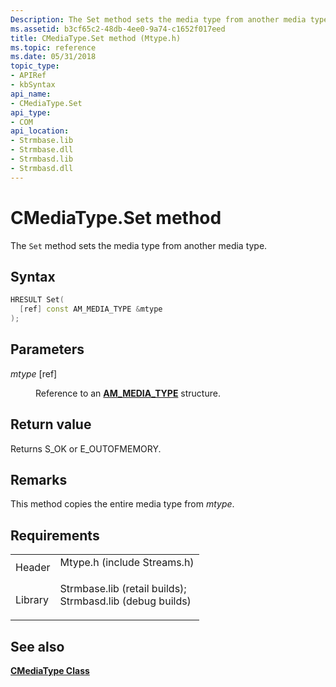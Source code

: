 ```yaml
---
Description: The Set method sets the media type from another media type.
ms.assetid: b3cf65c2-48db-4ee0-9a74-c1652f017eed
title: CMediaType.Set method (Mtype.h)
ms.topic: reference
ms.date: 05/31/2018
topic_type: 
- APIRef
- kbSyntax
api_name: 
- CMediaType.Set
api_type: 
- COM
api_location: 
- Strmbase.lib
- Strmbase.dll
- Strmbasd.lib
- Strmbasd.dll
---
```


# CMediaType.Set method

The `Set` method sets the media type from another media type.

## Syntax


```C++
HRESULT Set(
  [ref] const AM_MEDIA_TYPE &mtype
);
```



## Parameters

<dl> <dt>

*mtype* \[ref\]
</dt> <dd>

Reference to an [**AM\_MEDIA\_TYPE**](/windows/win32/api/strmif/ns-strmif-am_media_type) structure.

</dd> </dl>

## Return value

Returns S\_OK or E\_OUTOFMEMORY.

## Remarks

This method copies the entire media type from *mtype*.

## Requirements



|                    |                                                                                                                                                                                            |
|--------------------|--------------------------------------------------------------------------------------------------------------------------------------------------------------------------------------------|
| Header<br/>  | <dl> <dt>Mtype.h (include Streams.h)</dt> </dl>                                                                                     |
| Library<br/> | <dl> <dt>Strmbase.lib (retail builds); </dt> <dt>Strmbasd.lib (debug builds)</dt> </dl> |



## See also

<dl> <dt>

[**CMediaType Class**](cmediatype.md)
</dt> </dl>

 

 




